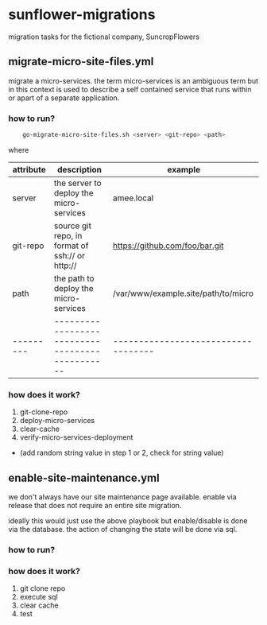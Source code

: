 sunflower-migrations
====================

migration tasks for the fictional company, SuncropFlowers

migrate-micro-site-files.yml
--------------------

migrate a micro-services. the term micro-services is an ambiguous term but in this context
is used to describe a self contained service that runs within or apart of a separate 
application. 

### how to run?

```bash
    go-migrate-micro-site-files.sh <server> <git-repo> <path>
```

where

| attribute | description                                     | example                             |
| --------- | ----------------------------------------------- | ----------------------------------- |
| server    | the server to deploy the micro-services         | amee.local                          |
| git-repo  | source git repo, in format of ssh:// or http:// | https://github.com/foo/bar.git      |
| path      | the path to deploy the micro-services           | /var/www/example.site/path/to/micro | 
| --------- | ----------------------------------------------- | ----------------------------------- |

### how does it work?

1. git-clone-repo
2. deploy-micro-services
3. clear-cache
4. verify-micro-services-deployment
  - (add random string value in step 1 or 2, check for string value)


enable-site-maintenance.yml
----------------------------

we don't always have our site maintenance page available. enable via release that does 
not require an entire site migration.

ideally this would just use the above playbook but enable/disable is done via the database.
the action of changing the state will be done via sql.

### how to run?

### how does it work?

1. git clone repo
2. execute sql
3. clear cache
4. test